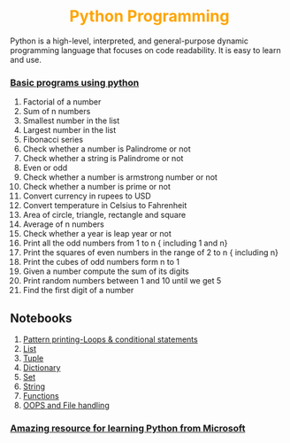 <h1 align="center" style="color: orange"> Python Programming </h1>

Python is a high-level, interpreted, and general-purpose dynamic programming language that focuses on code readability. It is easy to learn and use. 

### [Basic programs using python](./1_Introduction_to_programming.ipynb) 

1. Factorial of a number
2. Sum of n numbers
3. Smallest number in the list
4. Largest number in the list
5. Fibonacci series
6. Check whether a number is Palindrome or not
7. Check whether a string is Palindrome or not
8. Even or odd
9. Check whether a number is armstrong number or not
10. Check whether a number is prime or not
11. Convert currency in rupees to USD
12. Convert temperature in Celsius to Fahrenheit
13. Area of circle, triangle, rectangle and square
14. Average of n numbers
15. Check whether a year is leap year or not
16. Print all the odd numbers from 1 to n { including 1 and n}
17. Print the squares of even numbers in the range of 2 to n { including n}
18. Print the cubes of odd numbers form n to 1
19. Given a number compute the sum of its digits
20. Print random numbers between 1 and 10 until we get 5
21. Find the first digit of a number

## Notebooks

1. [Pattern printing-Loops & conditional statements](./2_Pattern_printing.ipynb)
2. [List](./3_List.ipynb)
3. [Tuple](./4_Tuple.ipynb)
4. [Dictionary](./5_Dictionary.ipynb)
5. [Set](./6_Set.ipynb)
6. [String](./7_String.ipynb)  
7. [Functions](./8_Functions.ipynb)
8. [OOPS and File handling](./9_OOPS_and_File_handling.ipynb)

### [Amazing resource for learning Python from Microsoft](https://learn.microsoft.com/en-us/training/paths/beginner-python/)
